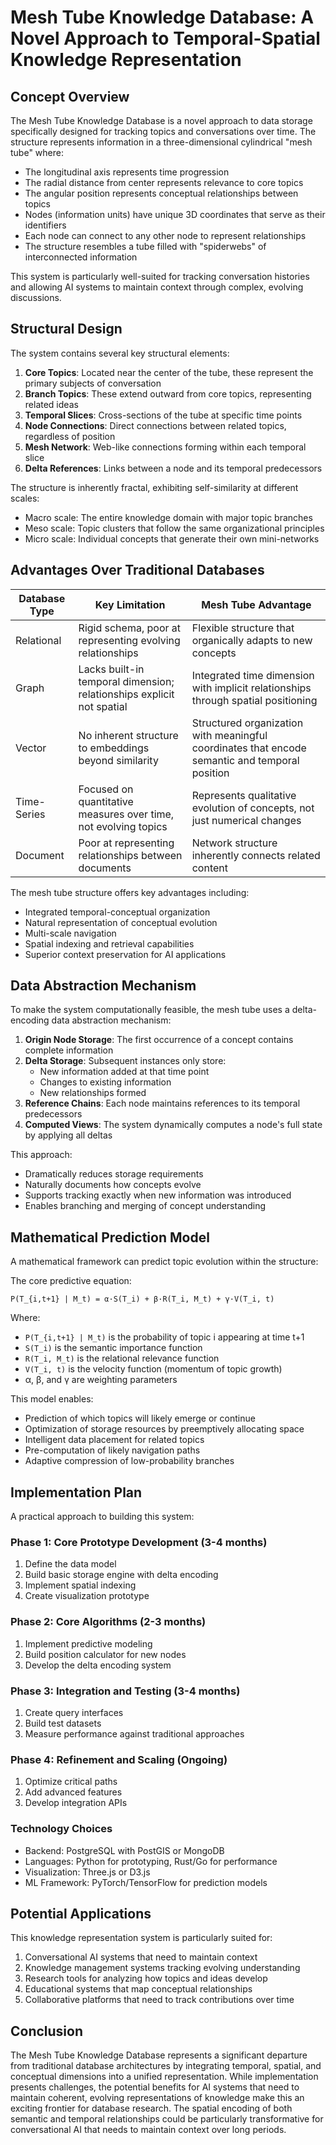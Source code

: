 # Mesh Tube Knowledge Database: A Novel Approach to Temporal-Spatial Knowledge Representation

## Concept Overview

The Mesh Tube Knowledge Database is a novel approach to data storage specifically designed for tracking topics and conversations over time. The structure represents information in a three-dimensional cylindrical "mesh tube" where:

- The longitudinal axis represents time progression
- The radial distance from center represents relevance to core topics
- The angular position represents conceptual relationships between topics
- Nodes (information units) have unique 3D coordinates that serve as their identifiers
- Each node can connect to any other node to represent relationships
- The structure resembles a tube filled with "spiderwebs" of interconnected information

This system is particularly well-suited for tracking conversation histories and allowing AI systems to maintain context through complex, evolving discussions.

## Structural Design

The system contains several key structural elements:

1. **Core Topics**: Located near the center of the tube, these represent the primary subjects of conversation
2. **Branch Topics**: These extend outward from core topics, representing related ideas
3. **Temporal Slices**: Cross-sections of the tube at specific time points
4. **Node Connections**: Direct connections between related topics, regardless of position
5. **Mesh Network**: Web-like connections forming within each temporal slice
6. **Delta References**: Links between a node and its temporal predecessors

The structure is inherently fractal, exhibiting self-similarity at different scales:
- Macro scale: The entire knowledge domain with major topic branches
- Meso scale: Topic clusters that follow the same organizational principles
- Micro scale: Individual concepts that generate their own mini-networks

## Advantages Over Traditional Databases

| Database Type | Key Limitation | Mesh Tube Advantage |
|---------------|----------------|---------------------|
| Relational | Rigid schema, poor at representing evolving relationships | Flexible structure that organically adapts to new concepts |
| Graph | Lacks built-in temporal dimension; relationships explicit not spatial | Integrated time dimension with implicit relationships through spatial positioning |
| Vector | No inherent structure to embeddings beyond similarity | Structured organization with meaningful coordinates that encode semantic and temporal position |
| Time-Series | Focused on quantitative measures over time, not evolving topics | Represents qualitative evolution of concepts, not just numerical changes |
| Document | Poor at representing relationships between documents | Network structure inherently connects related content |

The mesh tube structure offers key advantages including:
- Integrated temporal-conceptual organization
- Natural representation of conceptual evolution
- Multi-scale navigation
- Spatial indexing and retrieval capabilities
- Superior context preservation for AI applications

## Data Abstraction Mechanism

To make the system computationally feasible, the mesh tube uses a delta-encoding data abstraction mechanism:

1. **Origin Node Storage**: The first occurrence of a concept contains complete information
2. **Delta Storage**: Subsequent instances only store:
   - New information added at that time point
   - Changes to existing information
   - New relationships formed
3. **Reference Chains**: Each node maintains references to its temporal predecessors
4. **Computed Views**: The system dynamically computes a node's full state by applying all deltas

This approach:
- Dramatically reduces storage requirements
- Naturally documents how concepts evolve
- Supports tracking exactly when new information was introduced
- Enables branching and merging of concept understanding

## Mathematical Prediction Model

A mathematical framework can predict topic evolution within the structure:

The core predictive equation:
```
P(T_{i,t+1} | M_t) = α·S(T_i) + β·R(T_i, M_t) + γ·V(T_i, t)
```

Where:
- `P(T_{i,t+1} | M_t)` is the probability of topic i appearing at time t+1
- `S(T_i)` is the semantic importance function
- `R(T_i, M_t)` is the relational relevance function
- `V(T_i, t)` is the velocity function (momentum of topic growth)
- α, β, and γ are weighting parameters

This model enables:
- Prediction of which topics will likely emerge or continue
- Optimization of storage resources by preemptively allocating space
- Intelligent data placement for related topics
- Pre-computation of likely navigation paths
- Adaptive compression of low-probability branches

## Implementation Plan

A practical approach to building this system:

### Phase 1: Core Prototype Development (3-4 months)
1. Define the data model
2. Build basic storage engine with delta encoding
3. Implement spatial indexing
4. Create visualization prototype

### Phase 2: Core Algorithms (2-3 months)
1. Implement predictive modeling
2. Build position calculator for new nodes
3. Develop the delta encoding system

### Phase 3: Integration and Testing (3-4 months)
1. Create query interfaces
2. Build test datasets
3. Measure performance against traditional approaches

### Phase 4: Refinement and Scaling (Ongoing)
1. Optimize critical paths
2. Add advanced features
3. Develop integration APIs

### Technology Choices
- Backend: PostgreSQL with PostGIS or MongoDB
- Languages: Python for prototyping, Rust/Go for performance
- Visualization: Three.js or D3.js
- ML Framework: PyTorch/TensorFlow for prediction models

## Potential Applications

This knowledge representation system is particularly suited for:
1. Conversational AI systems that need to maintain context
2. Knowledge management systems tracking evolving understanding
3. Research tools for analyzing how topics and ideas develop
4. Educational systems that map conceptual relationships
5. Collaborative platforms that need to track contributions over time

## Conclusion

The Mesh Tube Knowledge Database represents a significant departure from traditional database architectures by integrating temporal, spatial, and conceptual dimensions into a unified representation. While implementation presents challenges, the potential benefits for AI systems that need to maintain coherent, evolving representations of knowledge make this an exciting frontier for database research. The spatial encoding of both semantic and temporal relationships could be particularly transformative for conversational AI that needs to maintain context over long periods.
